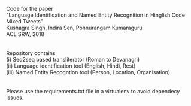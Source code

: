 Code for the paper <br />
"Language Identification and Named Entity Recognition in Hinglish Code Mixed Tweets" <br />
Kushagra Singh, Indira Sen, Ponnurangam Kumaraguru <br />
ACL SRW, 2018 <br />
<br />
<br />
Repository contains<br />
(i)   Seq2seq based transliterator (Roman to Devanagri)<br />
(ii)  Language identification tool (English, Hindi, Rest)<br />
(iii) Named Entity Recogntion tool (Person, Location, Organisation)<br />
<br />
<br />
Please use the requirements.txt file in a virtualenv to avoid dependecy issues. <br />